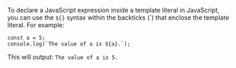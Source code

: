 To declare a JavaScript expression inside a template literal in JavaScript, you can use the `${}` syntax within the backticks (`) that enclose the template literal. For example:

```
const a = 5;
console.log(`The value of a is ${a}.`);
```

This will output: `The value of a is 5.`

